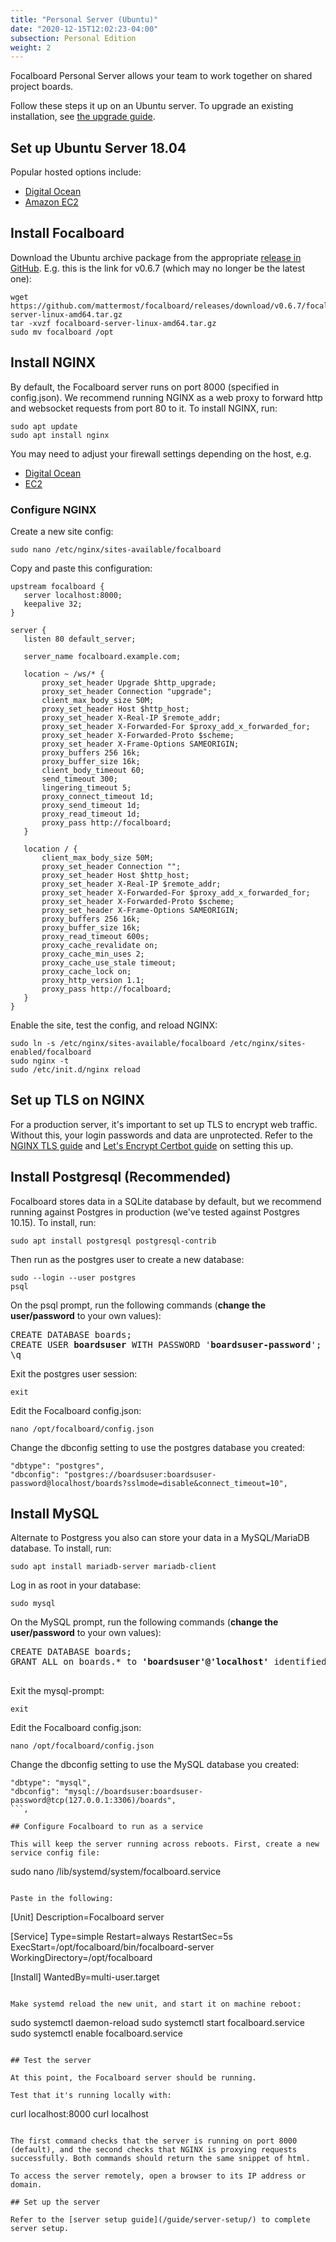 ```yaml
---
title: "Personal Server (Ubuntu)"
date: "2020-12-15T12:02:23-04:00"
subsection: Personal Edition
weight: 2
---
```


Focalboard Personal Server allows your team to work together on shared project boards.

Follow these steps it up on an Ubuntu server. To upgrade an existing installation, see [the upgrade guide](../ubuntu-upgrade).

## Set up Ubuntu Server 18.04

Popular hosted options include:
* [Digital Ocean](https://www.digitalocean.com/community/tutorials/initial-server-setup-with-ubuntu-18-04)
* [Amazon EC2](https://docs.aws.amazon.com/AWSEC2/latest/UserGuide/EC2_GetStarted.html)

## Install Focalboard

Download the Ubuntu archive package from the appropriate [release in GitHub](https://github.com/mattermost/focalboard/releases). E.g. this is the link for v0.6.7 (which may no longer be the latest one):

```
wget https://github.com/mattermost/focalboard/releases/download/v0.6.7/focalboard-server-linux-amd64.tar.gz
tar -xvzf focalboard-server-linux-amd64.tar.gz
sudo mv focalboard /opt
```

## Install NGINX

By default, the Focalboard server runs on port 8000 (specified in config.json). We recommend running NGINX as a web proxy to forward http and websocket requests from port 80 to it. To install NGINX, run:

```
sudo apt update
sudo apt install nginx
```

You may need to adjust your firewall settings depending on the host, e.g.
* [Digital Ocean](https://www.digitalocean.com/community/tutorials/how-to-install-nginx-on-ubuntu-18-04)
* [EC2](https://docs.nginx.com/nginx/deployment-guides/amazon-web-services/ec2-instances-for-nginx/)

### Configure NGINX

Create a new site config:
```
sudo nano /etc/nginx/sites-available/focalboard
```

Copy and paste this configuration:
```
upstream focalboard {
   server localhost:8000;
   keepalive 32;
}

server {
   listen 80 default_server;

   server_name focalboard.example.com;

   location ~ /ws/* {
       proxy_set_header Upgrade $http_upgrade;
       proxy_set_header Connection "upgrade";
       client_max_body_size 50M;
       proxy_set_header Host $http_host;
       proxy_set_header X-Real-IP $remote_addr;
       proxy_set_header X-Forwarded-For $proxy_add_x_forwarded_for;
       proxy_set_header X-Forwarded-Proto $scheme;
       proxy_set_header X-Frame-Options SAMEORIGIN;
       proxy_buffers 256 16k;
       proxy_buffer_size 16k;
       client_body_timeout 60;
       send_timeout 300;
       lingering_timeout 5;
       proxy_connect_timeout 1d;
       proxy_send_timeout 1d;
       proxy_read_timeout 1d;
       proxy_pass http://focalboard;
   }

   location / {
       client_max_body_size 50M;
       proxy_set_header Connection "";
       proxy_set_header Host $http_host;
       proxy_set_header X-Real-IP $remote_addr;
       proxy_set_header X-Forwarded-For $proxy_add_x_forwarded_for;
       proxy_set_header X-Forwarded-Proto $scheme;
       proxy_set_header X-Frame-Options SAMEORIGIN;
       proxy_buffers 256 16k;
       proxy_buffer_size 16k;
       proxy_read_timeout 600s;
       proxy_cache_revalidate on;
       proxy_cache_min_uses 2;
       proxy_cache_use_stale timeout;
       proxy_cache_lock on;
       proxy_http_version 1.1;
       proxy_pass http://focalboard;
   }
}
```

Enable the site, test the config, and reload NGINX:
```
sudo ln -s /etc/nginx/sites-available/focalboard /etc/nginx/sites-enabled/focalboard
sudo nginx -t
sudo /etc/init.d/nginx reload
```

## Set up TLS on NGINX

For a production server, it's important to set up TLS to encrypt web traffic. Without this, your login passwords and data are unprotected. Refer to the [NGINX TLS guide](https://docs.nginx.com/nginx/admin-guide/security-controls/terminating-ssl-http/) and [Let's Encrypt Certbot guide](https://certbot.eff.org/lets-encrypt/ubuntubionic-nginx) on setting this up.

## Install Postgresql (Recommended)

Focalboard stores data in a SQLite database by default, but we recommend running against Postgres in production (we've tested against Postgres 10.15). To install, run:

```
sudo apt install postgresql postgresql-contrib
```

Then run as the postgres user to create a new database:
```
sudo --login --user postgres
psql
```

On the psql prompt, run the following commands (**change the user/password** to your own values):
<pre>
CREATE DATABASE boards;
CREATE USER <b>boardsuser</b> WITH PASSWORD '<b>boardsuser-password</b>';
\q
</pre>

Exit the postgres user session:
```
exit
```

Edit the Focalboard config.json:

```
nano /opt/focalboard/config.json
```

Change the dbconfig setting to use the postgres database you created:
```
"dbtype": "postgres",
"dbconfig": "postgres://boardsuser:boardsuser-password@localhost/boards?sslmode=disable&connect_timeout=10",
```

## Install MySQL 

Alternate to Postgress you also can store your data in a MySQL/MariaDB database.
To install, run:

```
sudo apt install mariadb-server mariadb-client
```

Log in as root in your database:
```
sudo mysql 
```

On the MySQL prompt, run the following commands (**change the user/password** to your own values):
<pre>
CREATE DATABASE boards;
GRANT ALL on boards.* to <b>'boardsuser'@'localhost'</b> identified by '<b>boardsuser-password</b>';

</pre>

Exit the mysql-prompt:
```
exit
```

Edit the Focalboard config.json:

```
nano /opt/focalboard/config.json
```

Change the dbconfig setting to use the MySQL database you created:
```
"dbtype": "mysql",
"dbconfig": "mysql://boardsuser:boardsuser-password@tcp(127.0.0.1:3306)/boards",
```,

## Configure Focalboard to run as a service

This will keep the server running across reboots. First, create a new service config file:

```
sudo nano /lib/systemd/system/focalboard.service
```

Paste in the following:
```
[Unit]
Description=Focalboard server

[Service]
Type=simple
Restart=always
RestartSec=5s
ExecStart=/opt/focalboard/bin/focalboard-server
WorkingDirectory=/opt/focalboard

[Install]
WantedBy=multi-user.target
```

Make systemd reload the new unit, and start it on machine reboot:
```
sudo systemctl daemon-reload
sudo systemctl start focalboard.service
sudo systemctl enable focalboard.service
```

## Test the server

At this point, the Focalboard server should be running.

Test that it's running locally with:
```
curl localhost:8000
curl localhost
```

The first command checks that the server is running on port 8000 (default), and the second checks that NGINX is proxying requests successfully. Both commands should return the same snippet of html.

To access the server remotely, open a browser to its IP address or domain.

## Set up the server

Refer to the [server setup guide](/guide/server-setup/) to complete server setup.
